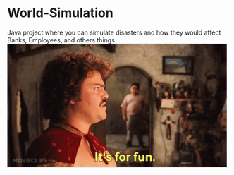 # World-Simulation

Java project where you can simulate disasters and how they would affect Banks, Employees, and others things.
![its_for_fun.gif](docs/its_for_fun.gif)
